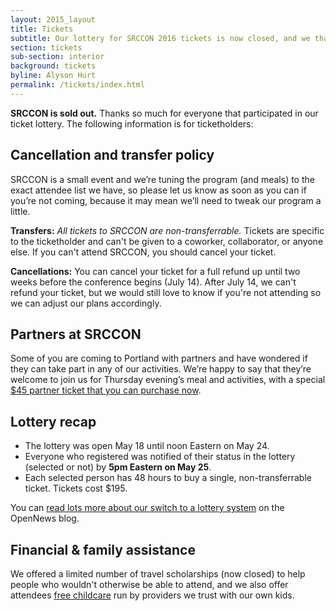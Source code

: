 ```yaml
---
layout: 2015_layout
title: Tickets
subtitle: Our lottery for SRCCON 2016 tickets is now closed, and we thank all who participated. If you're a ticketholder, read on for more info.
section: tickets
sub-section: interior
background: tickets
byline: Alyson Hurt
permalink: /tickets/index.html
---
```


**SRCCON is sold out.** Thanks so much for everyone that participated in our ticket lottery. The following information is for ticketholders:

## Cancellation and transfer policy

SRCCON is a small event and we’re tuning the program (and meals) to the exact attendee list we have, so please let us know as soon as you can if you’re not coming, because it may mean we’ll need to tweak our program a little.

**Transfers:** *All tickets to SRCCON are non-transferrable.* Tickets are specific to the ticketholder and can't be given to a coworker, collaborator, or anyone else. If you can't attend SRCCON, you should cancel your ticket.

**Cancellations:** You can cancel your ticket for a full refund up until two weeks before the conference begins (July 14). After July 14, we can't refund your ticket, but we would still love to know if you're not attending so we can adjust our plans accordingly.

## Partners at SRCCON

Some of you are coming to Portland with partners and have wondered if they can take part in any of our activities. We’re happy to say that they’re welcome to join us for Thursday evening’s meal and activities, with a special [$45 partner ticket that you can purchase now](https://www.eventbrite.com/e/srccon-thursday-evening-partner-access-tickets-26333714850?access=SRCCONpartner).

## Lottery recap

* The lottery was open May 18 until noon Eastern on May 24.
* Everyone who registered was notified of their status in the lottery (selected or not) by **5pm Eastern on May 25**.
* Each selected person has 48 hours to buy a single, non-transferrable ticket. Tickets cost $195.

You can [read lots more about our switch to a lottery system](https://opennews.org/blog/srccon-tix/) on the OpenNews blog.

## Financial & family assistance

We offered a limited number of travel scholarships (now closed) to help people who wouldn't otherwise be able to attend, and we also offer attendees [free childcare](/childcare) run by providers we trust with our own kids.
